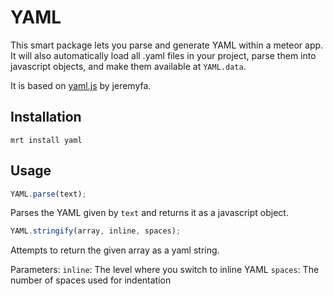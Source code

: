# YAML

This smart package lets you parse and generate YAML within a meteor app. It will also automatically load all .yaml files in your project, parse them into javascript objects, and make them available at `YAML.data`. 

It is based on [yaml.js](https://github.com/jeremyfa/yaml.js) by jeremyfa.

## Installation

```
mrt install yaml
```

## Usage

```javascript
YAML.parse(text);
```
Parses the YAML given by `text` and returns it as a javascript object.


```javascript
YAML.stringify(array, inline, spaces);
```
Attempts to return the given array as a yaml string. 

Parameters:
`inline`: The level where you switch to inline YAML
`spaces`: The number of spaces used for indentation